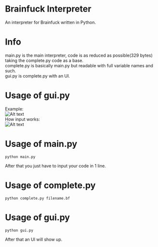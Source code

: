 # Brainfuck Interpreter
An interpreter for Brainfuck written in Python.  

# Info
main.py is the main interpreter, code is as reduced as possible(329 bytes) taking the complete.py code as a base.  
complete.py is basically main.py but readable with full variable names and such.  
gui.py is complete.py with an UI.  

# Usage of gui.py
Example:  
![Alt text](https://i.imgur.com/DZc2B8V.png)  
How input works:  
![Alt text](https://i.imgur.com/TvQgCYG.png)

# Usage of main.py
```
python main.py
```
After that you just have to input your code in 1 line.
# Usage of complete.py
```
python complete.py filename.bf
```
# Usage of gui.py
```
python gui.py
```
After that an UI will show up.
